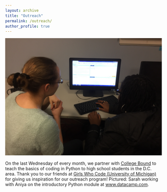 ```yaml
---
layout: archive
title: "Outreach"
permalink: /outreach/
author_profile: true
---
```

![Outreach](/images/Coding-outreach.jpg)

On the last Wednesday of every month, we partner with [College Bound](http://collegebound.org/) to teach the basics of coding in Python to high school students in the D.C. area. Thank you to our friends at [Girls Who Code (University of Michigan)](https://github.com/GWC-DCMB) for giving us inspiration for our outreach program! Pictured: Sarah working with Aniya on the introductory Python module at www.datacamp.com. 
